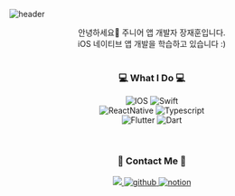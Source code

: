 ![header](https://capsule-render.vercel.app/api?type=waving&color=0061EA&height=250&section=header&text=Jaehoon&fontColor=EFF7FF&fontSize=90&)
  

<div align="center">
  안녕하세요👋 주니어 앱 개발자 장재훈입니다.
<br>
iOS 네이티브 앱 개발을 학습하고 있습니다 :)
 <br>
<br>

</div>

<h3 align="center"> 💻 What I Do 💻 </h3>
<p align="center">   

<img alt="IOS" src="https://img.shields.io/badge/-IOS-000?style=flat-square&logo=apple&logoColor=ffffff" />
<img alt="Swift" src="https://img.shields.io/badge/-Swift-FA7343?style=flat-square&logo=Swift&logoColor=white" />

  
<br>
<img alt="ReactNative" src="https://img.shields.io/badge/-React Native-000?style=flat-square&logo=react&logoColor=45b8d8" />
<img alt="Typescript" src="https://img.shields.io/badge/-Typescript-3178C6?style=flat-square&logo=Typescript&logoColor=white" />

  

<br>
<img alt="Flutter" src="https://img.shields.io/badge/-Flutter-00A5FF?style=flat-square&logo=flutter&logoColor=white" />
<img alt="Dart" src="https://img.shields.io/badge/-Dart-114b89?style=flat-square&logo=dart&logoColor=white" />
  
</p>

<br>

<h3 align="center"> 📩 Contact Me 📩 </h3>
<p align="center">
  <a href="mailto:trumanfromkorea@gmail.com">
    <img src="https://img.shields.io/badge/Gmail-d14836?style=flat-square&logo=Gmail&logoColor=white&link=trumanfromkorea@gmail.com"/>
  </a>

  <a href="https://trumanfromkorea.tistory.com/">
  <img alt="github" src="https://img.shields.io/badge/-Blog-181717?style=flat-square&logoColor=white" />
  </a>

  <a href="https://trumanfromkorea.notion.site/aa699df09e5b4000825bdfd3b25302cd">
  <img alt="notion" src="https://img.shields.io/badge/-Portfolio-181717?style=flat-square&logoColor=white" />
  </a>
</p>
